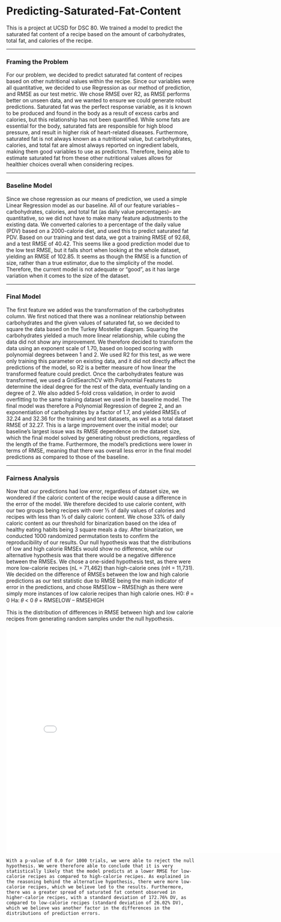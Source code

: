 # Predicting-Saturated-Fat-Content

This is a project at UCSD for DSC 80. We trained a model to predict the saturated fat content of a recipe based on the amount of carbohydrates, total fat, and calories of the recipe.

---

### Framing the Problem

For our problem, we decided to predict saturated fat content of recipes based on other nutritional values within the recipe. Since our variables were all quantitative, we decided to use Regression as our method of prediction, and RMSE as our test metric. We chose RMSE over R2, as RMSE performs better on unseen data, and we wanted to ensure we could generate robust predictions. Saturated fat was the perfect response variable, as it is known to be produced and found in the body as a result of excess carbs and calories, but this relationship has not been quantified. While some fats are essential for the body, saturated fats are responsible for high blood pressure, and result in higher risk of heart-related diseases. Furthermore, saturated fat is not always known as a nutritional value, but carbohydrates, calories, and total fat are almost always reported on ingredient labels, making them good variables to use as predictors. Therefore, being able to estimate saturated fat from these other nutritional values allows for healthier choices overall when considering recipes. 

---

### Baseline Model

Since we chose regression as our means of prediction, we used a simple Linear Regression model as our baseline. All of our feature variables –carbohydrates, calories, and total fat (as daily value percentages)– are quantitative, so we did not have to make many feature adjustments to the existing data. We converted calories to a percentage of the daily value (PDV) based on a 2000-calorie diet, and used this to predict saturated fat PDV. Based on our training and test data, we got a training RMSE of 92.68, and a test RMSE of 40.42. This seems like a good prediction model due to the low test RMSE, but it falls short when looking at the whole dataset, yielding an RMSE of 102.85. It seems as though the RMSE is a function of size, rather than a true estimator, due to the simplicity of the model. Therefore, the current model is not adequate or “good”, as it has large variation when it comes to the size of the dataset. 

---

### Final Model

The first feature we added was the transformation of the carbohydrates column. We first noticed that there was a nonlinear relationship between carbohydrates and the given values of saturated fat, so we decided to square the data based on the Turkey Mosteller diagram. Squaring the carbohydrates yielded a much more linear relationship, while cubing the data did not show any improvement. We therefore decided to transform the data using an exponent scale of 1.70, based on looped scoring with polynomial degrees between 1 and 2. We used R2 for this test, as we were only training this parameter on existing data, and it did not directly affect the predictions of the model, so R2 is a better measure of how linear the transformed feature could predict. Once the carbohydrates feature was transformed, we used a GridSearchCV with Polynomial Features to determine the ideal degree for the rest of the data, eventually landing on a degree of 2. We also added 5-fold cross validation, in order to avoid overfitting to the same training dataset we used in the baseline model. 
The final model was therefore a Polynomial Regression of degree 2, and an exponentiation of carbohydrates by a factor of 1.7, and yielded RMSEs of 32.24 and 32.36 for the training and test datasets, as well as a total dataset RMSE of 32.27. This is a large improvement over the initial model; our baseline’s largest issue was its RMSE dependence on the dataset size,  which the final model solved by generating robust predictions, regardless of the length of the frame. Furthermore, the model’s predictions were lower in terms of RMSE, meaning that there was overall less error in the final model predictions as compared to those of the baseline.

---

### Fairness Analysis

Now that our predictions had low error, regardless of dataset size, we wondered if the caloric content of the recipe would cause a difference in the error of the model. We therefore decided to use calorie content, with our two groups being recipes with over ⅓ of daily values of calories and recipes with less than ⅓ of daily caloric content. We chose 33% of daily caloric content as our threshold for binarization based on the idea of healthy eating habits being 3 square meals a day. After binarization, we conducted 1000 randomized permutation tests to confirm the reproducibility of our results. 
Our null hypothesis was that the distributions of low and high calorie RMSEs would show no difference, while our alternative hypothesis was that there would be a negative difference between the RMSEs. We chose a one-sided hypothesis test, as there were more low-calorie recipes (nL = 71,462) than high-calorie ones (nH = 11,731). We decided on the difference of RMSEs between the low and high calorie predictions as our test statistic due to RMSE being the main indicator of error in the predictions, and chose RMSElow – RMSEhigh as there were simply more instances of low calorie recipes than high calorie ones. 
H0: 𝜃 = 0
Ha: 𝜃 < 0
𝜃 = RMSELOW – RMSEHIGH


This is the distribution of differences in RMSE between high and low calorie recipes from generating random samples under the null hypothesis.

<iframe src="assets/fig_1.html" width=800 height=600 frameBorder=0></iframe>


	With a p-value of 0.0 for 1000 trials, we were able to reject the null hypothesis. We were therefore able to conclude that it is very statistically likely that the model predicts at a lower RMSE for low-calorie recipes as compared to high-calorie recipes. As explained in the reasoning behind the alternative hypothesis, there were more low-calorie recipes, which we believe led to the results. Furthermore, there was a greater spread of saturated fat content observed in higher-calorie recipes, with a standard deviation of 172.76% DV, as compared to low-calorie recipes (standard deviation of 26.02% DV), which we believe was another factor in the differences in the distributions of prediction errors. 


